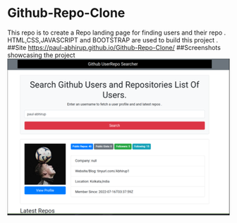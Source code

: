 # Github-Repo-Clone
This repo is to create a Repo landing page for finding users and their repo .
HTML,CSS,JAVASCRIPT and BOOTSTRAP are used to build this project .
##Site
https://paul-abhirup.github.io/Github-Repo-Clone/
##Screenshots showcasing the project
<img src="https://github.com/paul-abhirup/Github-Repo-Clone/blob/main/Screenshot_19-Jan_20-19-00_5007.png" >
<imh src="https://github.com/paul-abhirup/Github-Repo-Clone/blob/main/Screenshot_19-Jan_20-19-34_6956.png">
